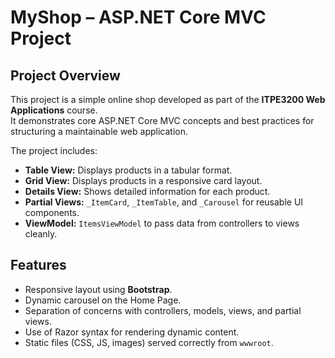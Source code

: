 # MyShop – ASP.NET Core MVC Project

## Project Overview
This project is a simple online shop developed as part of the **ITPE3200 Web Applications** course.  
It demonstrates core ASP.NET Core MVC concepts and best practices for structuring a maintainable web application.

The project includes:
- **Table View:** Displays products in a tabular format.
- **Grid View:** Displays products in a responsive card layout.
- **Details View:** Shows detailed information for each product.
- **Partial Views:** `_ItemCard`, `_ItemTable`, and `_Carousel` for reusable UI components.
- **ViewModel:** `ItemsViewModel` to pass data from controllers to views cleanly.

## Features
- Responsive layout using **Bootstrap**.
- Dynamic carousel on the Home Page.
- Separation of concerns with controllers, models, views, and partial views.
- Use of Razor syntax for rendering dynamic content.
- Static files (CSS, JS, images) served correctly from `wwwroot`.
